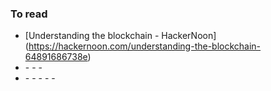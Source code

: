 ### To read

- [Understanding the blockchain - HackerNoon] (https://hackernoon.com/understanding-the-blockchain-64891686738e)
- [](https://medium.com/@graycoding/lessons-learned-from-making-a-chess-game-for-ethereum-6917c01178b6)
-[](https://hackernoon.com/icos-for-dummies-like-me-1e82a8bc27f4)
-[](https://medium.com/@SingularDTV/whats-the-difference-between-an-ico-and-a-token-launch-7105edbb2112)
-[](https://medium.freecodecamp.org/explain-bitcoin-like-im-five-73b4257ac833)
- [](https://medium.com/@tessr/making-money-530d2bb2b8f7)
-[](https://hackernoon.com/bitcoin-august-1-fork-5d8249407f3a)
-[](https://hackernoon.com/ethereum-market-map-june-2017-d13928e4319e)
-[](https://medium.freecodecamp.org/a-hacker-stole-31m-of-ether-how-it-happened-and-what-it-means-for-ethereum-9e5dc29e33ce)
-[](https://hackernoon.com/wtf-is-the-blockchain-1da89ba19348)
-[](https://medium.freecodecamp.org/from-what-is-blockchain-to-building-a-blockchain-within-an-hour-4e738efc819d)
